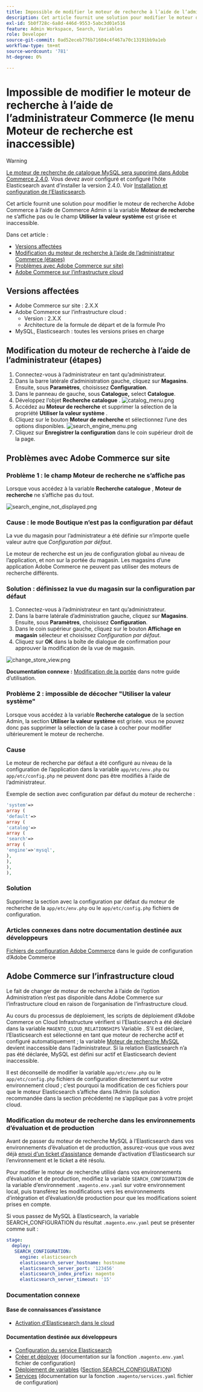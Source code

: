 ```yaml
---
title: Impossible de modifier le moteur de recherche à l’aide de l’administrateur Commerce (le menu Moteur de recherche est inaccessible)
description: Cet article fournit une solution pour modifier le moteur de recherche Adobe Commerce à l’aide de Commerce Admin si le champ Moteur de recherche n’est pas affiché ou si la case à cocher Utiliser la valeur du système est grisée et inaccessible.
exl-id: 5b0f728c-6a8d-446d-9553-5abc3d01e516
feature: Admin Workspace, Search, Variables
role: Developer
source-git-commit: 0ad52eceb776b71604c4f467a70c13191bb9a1eb
workflow-type: tm+mt
source-wordcount: '781'
ht-degree: 0%

---
```


# Impossible de modifier le moteur de recherche à l’aide de l’administrateur Commerce (le menu Moteur de recherche est inaccessible)

>[!WARNING]
>
> [Le moteur de recherche de catalogue MySQL sera supprimé dans Adobe Commerce 2.4.0](/help/announcements/adobe-commerce-announcements/mysql-catalog-search-engine-will-be-removed-in-magento-2-4-0.md). Vous devez avoir configuré et configuré l’hôte Elasticsearch avant d’installer la version 2.4.0. Voir [Installation et configuration de l’Elasticsearch](https://experienceleague.adobe.com/docs/commerce-cloud-service/user-guide/configure/service/elasticsearch.html).

Cet article fournit une solution pour modifier le moteur de recherche Adobe Commerce à l’aide de Commerce Admin si la variable **Moteur de recherche** ne s’affiche pas ou le champ **Utiliser la valeur système** est grisée et inaccessible.

Dans cet article :

* [Versions affectées](#affected-versions)
* [Modification du moteur de recherche à l’aide de l’administrateur Commerce (étapes)](#change-search-engine-using-magento-admin-steps)
* [Problèmes avec Adobe Commerce sur site)](#magento-commerce-on-premise)
* [Adobe Commerce sur l’infrastructure cloud](#magento-commerce-cloud)

## Versions affectées

* Adobe Commerce sur site : 2.X.X
* Adobe Commerce sur l’infrastructure cloud :
   * Version : 2.X.X
   * Architecture de la formule de départ et de la formule Pro
* MySQL, Elasticsearch : toutes les versions prises en charge

## Modification du moteur de recherche à l’aide de l’administrateur (étapes)

1. Connectez-vous à l’administrateur en tant qu’administrateur.
1. Dans la barre latérale d’administration gauche, cliquez sur **Magasins**. Ensuite, sous **Paramètres**, choisissez **Configuration**.
1. Dans le panneau de gauche, sous **Catalogue,** select **Catalogue**.
1. Développez l’objet **Recherche catalogue** .    ![catalog_menu.png](assets/catalog_menu.png)
1. Accédez au **Moteur de recherche** et supprimer la sélection de la propriété **Utiliser la valeur système** .
1. Cliquez sur le bouton **Moteur de recherche** et sélectionnez l’une des options disponibles.    ![search_engine_menu.png](assets/search_engine_menu.png)
1. Cliquez sur **Enregistrer la configuration** dans le coin supérieur droit de la page.

## Problèmes avec Adobe Commerce sur site

### Problème 1 : le champ Moteur de recherche ne s’affiche pas

Lorsque vous accédez à la variable **Recherche catalogue** , **Moteur de recherche** ne s’affiche pas du tout.

![search_engine_not_displayed.png](assets/search_engine_not_displayed.png)

### Cause : le mode Boutique n’est pas la configuration par défaut

La vue du magasin pour l’administrateur a été définie sur n’importe quelle valeur autre que *Configuration par défaut*.

Le moteur de recherche est un jeu de configuration global au niveau de l’application, et non sur la portée du magasin. Les magasins d’une application Adobe Commerce ne peuvent pas utiliser des moteurs de recherche différents.

### Solution : définissez la vue du magasin sur la configuration par défaut

1. Connectez-vous à l’administrateur en tant qu’administrateur.
1. Dans la barre latérale d’administration gauche, cliquez sur **Magasins**. Ensuite, sous **Paramètres**, choisissez **Configuration**.
1. Dans le coin supérieur gauche, cliquez sur le bouton **Affichage en magasin** sélecteur et choisissez *Configuration par défaut*.
1. Cliquez sur **OK** dans la boîte de dialogue de confirmation pour approuver la modification de la vue de magasin.

![change_store_view.png](assets/change_store_view.png)

**Documentation connexe :** [Modification de la portée](https://experienceleague.adobe.com/docs/commerce-admin/config/scope-change.html#set-the-scope) dans notre guide d’utilisation.

### Problème 2 : impossible de décocher &quot;Utiliser la valeur système&quot;

Lorsque vous accédez à la variable **Recherche catalogue** de la section Admin, la section **Utiliser la valeur système** est grisée. vous ne pouvez donc pas supprimer la sélection de la case à cocher pour modifier ultérieurement le moteur de recherche.

### Cause

Le moteur de recherche par défaut a été configuré au niveau de la configuration de l’application dans la variable `app/etc/env.php` ou `app/etc/config.php` ne peuvent donc pas être modifiés à l’aide de l’administrateur.

Exemple de section avec configuration par défaut du moteur de recherche :

```php
'system'=>
array (
'default'=>
array (
'catalog'=>
array (
'search'=>
array (
'engine'=>'mysql',
),
),
),
),
```

### Solution

Supprimez la section avec la configuration par défaut du moteur de recherche de la `app/etc/env.php` ou le `app/etc/config.php` fichiers de configuration.

### Articles connexes dans notre documentation destinée aux développeurs

[Fichiers de configuration Adobe Commerce](https://experienceleague.adobe.com/docs/commerce-operations/configuration-guide/files/deployment-files.html) dans le guide de configuration d’Adobe Commerce

## Adobe Commerce sur l’infrastructure cloud

Le fait de changer de moteur de recherche à l’aide de l’option Administration n’est pas disponible dans Adobe Commerce sur l’infrastructure cloud en raison de l’organisation de l’infrastructure cloud.

Au cours du processus de déploiement, les scripts de déploiement d’Adobe Commerce on Cloud Infrastructure vérifient si l’Elasticsearch a été déclaré dans la variable `MAGENTO_CLOUD_RELATIONSHIPS` Variable . S’il est déclaré, l’Elasticsearch est sélectionné en tant que moteur de recherche actif et configuré automatiquement ; la variable [Moteur de recherche MySQL](/help/announcements/adobe-commerce-announcements/mysql-catalog-search-engine-will-be-removed-in-magento-2-4-0.md) devient inaccessible dans l’administrateur. Si la relation Elasticsearch n’a pas été déclarée, MySQL est défini sur actif et Elasticsearch devient inaccessible.

Il est déconseillé de modifier la variable `app/etc/env.php` ou le `app/etc/config.php` fichiers de configuration directement sur votre environnement cloud ; c’est pourquoi la modification de ces fichiers pour que le moteur Elasticsearch s’affiche dans l’Admin (la solution recommandée dans la section précédente) ne s’applique pas à votre projet cloud.

### Modification du moteur de recherche dans les environnements d’évaluation et de production

Avant de passer du moteur de recherche MySQL à l’Elasticsearch dans vos environnements d’évaluation et de production, assurez-vous que vous avez déjà [envoi d’un ticket d’assistance](/help/help-center-guide/help-center/magento-help-center-user-guide.md#submit-ticket) demande d’activation d’Elasticsearch sur l’environnement et le ticket a été résolu.

Pour modifier le moteur de recherche utilisé dans vos environnements d’évaluation et de production, modifiez la variable `SEARCH_CONFIGURATION` de la variable d’environnement `.magento.env.yaml` sur votre environnement local, puis transférez les modifications vers les environnements d’intégration et d’évaluation/de production pour que les modifications soient prises en compte.

Si vous passez de MySQL à Elasticsearch, la variable SEARCH\_CONFIGURATION du résultat `.magento.env.yaml` peut se présenter comme suit :

```yaml
stage:
  deploy:
   SEARCH_CONFIGURATION:
     engine: elasticsearch
     elasticsearch_server_hostname: hostname
     elasticsearch_server_port: '123456'
     elasticsearch_index_prefix: magento
     elasticsearch_server_timeout: '15'
```

### Documentation connexe

#### Base de connaissances d’assistance

* [Activation d’Elasticsearch dans le cloud](/help/how-to/general/enable-elasticsearch-on-cloud.md)

#### Documentation destinée aux développeurs

* [Configuration du service Elasticsearch](https://experienceleague.adobe.com/docs/commerce-cloud-service/user-guide/configure/service/elasticsearch.html)
* [Créer et déployer](https://experienceleague.adobe.com/docs/commerce-cloud-service/user-guide/configure/env/configure-env-yaml.html) (documentation sur la fonction `.magento.env.yaml` fichier de configuration)
* [Déploiement de variables](https://experienceleague.adobe.com/docs/commerce-cloud-service/user-guide/configure/env/stage/variables-deploy.html) ([Section SEARCH\_CONFIGURATION](https://experienceleague.adobe.com/docs/commerce-cloud-service/user-guide/configure/env/stage/variables-deploy.html#search_configuration))
* [Services](https://experienceleague.adobe.com/docs/commerce-cloud-service/user-guide/configure/service/services-yaml.html) (documentation sur la fonction `.magento/services.yaml` fichier de configuration)
